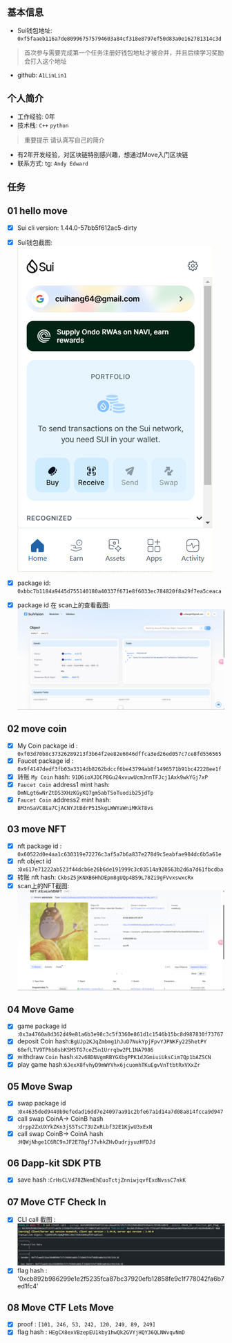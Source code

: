 ## 基本信息

- Sui钱包地址: `0xf5faaeb116a7de809967575794603a84cf318e8797ef50d83a0e162781314c3d`

> 首次参与需要完成第一个任务注册好钱包地址才被合并，并且后续学习奖励会打入这个地址

- github: `A1LinLin1`

## 个人简介

- 工作经验: 0年
- 技术栈:  `C++` `python`

> 重要提示 请认真写自己的简介

- 有2年开发经验，对区块链特别感兴趣，想通过Move入门区块链
- 联系方式: tg: `Andy Edward`

## 任务

## 01 hello move

- [X] Sui cli version: 1.44.0-57bb5f612ac5-dirty
- [X] Sui钱包截图: ![Sui钱包截图](./images/sui_wallet.png)
- [X] package id: `0xbbc7b1184a9445d755140180a40337f671e8f6033ec784820f8a29f7ea5ceaca`

- [X] package id 在 scan上的查看截图:![Scan截图](./images/scan.png)

## 02 move coin

- [X] My Coin package id : `0xf03d70b8c37326289213f3b64f2ee82e6046dffca3ed26ed057c7ce8fd556565`
- [X] Faucet package id : `0x9f4147dedf3fb03a3314db8262bdccf6be43794ab8f1496571b91bc42228ee1f`
- [X] 转账 `My Coin` hash: `91D6ioXJDCP8Gu24xvuwUcmJnnTFJcj1Axk9wkYGj7xP`
- [X] `Faucet Coin` address1 mint hash: `DmNLgt6wNrZtDS3XHzKGyKQ7gm5abTSoTuodib25jdTp`
- [X] `Faucet Coin` address2 mint hash: `BM3nSaVC8Ea7CjACNYJtBdrP515kgLWWYaWniMKkT8vs`

## 03 move NFT

- [X] nft package id : `0x60522d0e4aa1c630319e72276c3af5a7b6a837e278d9c5eabfae984dc6b5a61e`
- [X] nft object id :`0x617e71222ab523f44dcb6e26b6de191999c3c03514a920563b2d6a7d61fbcdba`
- [X] 转账 nft  hash: `CkbsZ5jKNXB6HhDEpm8gUQp4B59L78Zi9gFVvxswxcRx`
- [X] scan上的NFT截图:![Scan截图](./images/NFT.png)

## 04 Move Game

- [X] game package id :`0x3a4760a8d362d49e81a6b3e98c3c5f3360e861d1c1546b15bc8d987830f73767`
- [X] deposit Coin hash:`BgUJp2KJqZmbmg1hJuD7NukYpjFpvYJPNKFy225hetPY` `68efLTV9TPhb8sbKSM5TG7ceZ5n1Urrqbw2PL1NA7986`
- [X] withdraw `Coin` hash:`42v6BDNVgmRBYGXbgPPK1dJGmiuiUksCim7Qp1bAZSCN`
- [X] play game hash:`6JexX8fvhyD9mWYVhx6jcuomhTKuEgvVnTtbtRxVXxZr`

## 05 Move Swap

- [X] swap package id :`0x4635ded9440b9efedad16dd7e24097aa91c2bfe67a1d14a7d08a814fcca9d947`
- [X] call swap CoinA-> CoinB  hash :`drpp2ZxUXYkZKn3jS5TsC73UZxRLbf32E1KjwU3xExN`
- [X] call swap CoinB-> CoinA  hash :`HQWjNhge1C6RC9nJF2E78gfJ7vhkZHvDudrjyuzHFDJd`

## 06 Dapp-kit SDK PTB

- [X] save hash :`CrHsCLVd78ZNemEhEuoTctjZnniwjqvfExdNvssC7nkK`

## 07 Move CTF Check In

- [X] CLI call 截图 : ![截图](./images/task7.png)
- [X] flag hash : '0xcb892b986299e1e2f5235fca87bc37920efb12858fe9c1f778042fa6b7ed1fc4'

## 08 Move CTF Lets Move

- [X] proof : `[101, 246, 53, 242, 120, 249, 89, 249]`
- [X] flag hash : `HEgCX8exVBzepEU1kby1hwQk2GVYjHQY36QLNWvqvNmD`
